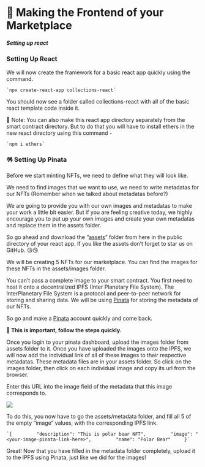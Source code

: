 🌈 Making the Frontend of your Marketplace
==========================================

##### Setting up react

### Setting Up React

We will now create the framework for a basic react app quickly using the command.

    `npx create-react-app collections-react` 

You should now see a folder called collections-react with all of the basic react template code inside it.

🚨 Note: You can also make this react app directory separately from the smart contract directory. But to do that you will have to install ethers in the new react directory using this command -

    `npm i ethers` 

### 🪅 Setting Up Pinata

Before we start minting NFTs, we need to define what they will look like.

We need to find images that we want to use, we need to write metadatas for our NFTs (Remember when we talked about metadatas before?)

We are going to provide you with our own images and metadatas to make your work a little bit easier. But if you are feeling creative today, we highly encourage you to put up your own images and create your own metadatas and replace them in the assets folder.

So go ahead and download the “[assets](https://github.com/Metaschoolso/Learning-Projects/tree/main/assets)” folder from here in the public directory of your react app. If you like the assets don’t forget to star us on GitHub. 😘😘

We will be creating 5 NFTs for our marketplace. You can find the images for these NFTs in the assets/images folder.

You can’t pass a complete image to your smart contract. You first need to host it onto a decentralized IPFS (Inter Planetary File System). The InterPlanetary File System is a protocol and peer-to-peer network for storing and sharing data. We will be using [Pinata](https://www.pinata.cloud/) for storing the metadata of our NFTs.

So go and make a [Pinata](https://www.pinata.cloud/) account quickly and come back.

**🚨 This is important, follow the steps quickly.**   
  
Once you login to your pinata dashboard, upload the images folder from assets folder to it. Once you have uploaded the images onto the IPFS, we will now add the individual link of all of these images to their respective metadatas. These metadata files are in your assets folder. So click on the images folder, then click on each individual image and copy its url from the browser. 

Enter this URL into the image field of the metadata that this image corresponds to.

![](https://metaschool.s3-ap-southeast-1.amazonaws.com/images/bvAaYhbYTBHD3FmGsnBBwwG6o8e5hroYowML8Jg9.png)

To do this, you now have to go the assets/metadata folder, and fill all 5 of the empty “image” values, with the corresponding IPFS link.

    `{         "description": "This is polar bear NFT",         "image": "<your-image-pinata-link-here>",         "name": "Polar Bear"     }`

Great! Now that you have filled in the metadata folder completely, upload it to the IPFS using Pinata, just like we did for the images!
